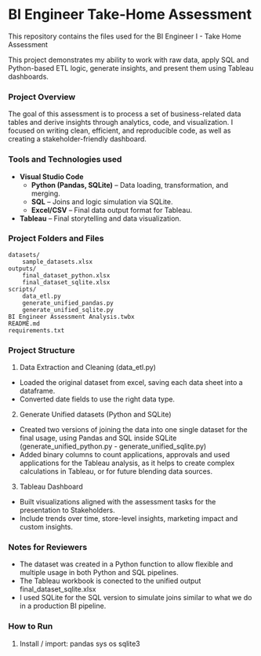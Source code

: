 # BI Engineer Take-Home Assessment
This repository contains the files used for the BI Engineer I - Take Home Assessment

This project demonstrates my ability to work with raw data, apply SQL and Python-based ETL logic, generate insights, and present them using Tableau dashboards.

### Project Overview
The goal of this assessment is to process a set of business-related data tables and derive insights through analytics, code, and visualization. I focused on writing clean, efficient, and reproducible code, as well as creating a stakeholder-friendly dashboard.

### Tools and Technologies used
- **Visual Studio Code** 
    - **Python (Pandas, SQLite)** – Data loading, transformation, and merging.
    - **SQL** – Joins and logic simulation via SQLite.
    - **Excel/CSV** – Final data output format for Tableau.
- **Tableau** – Final storytelling and data visualization.

### Project Folders and Files
    datasets/
        sample_datasets.xlsx
    outputs/
        final_dataset_python.xlsx
        final_dataset_sqlite.xlsx
    scripts/
        data_etl.py
        generate_unified_pandas.py
        generate_unified_sqlite.py
    BI Engineer Assessment Analysis.twbx
    README.md
    requirements.txt

### Project Structure

1. Data Extraction and Cleaning (data_etl.py)
- Loaded the original dataset from excel, saving each data sheet into a dataframe.
- Converted date fields to use the right data type.
2. Generate Unified datasets (Python and SQLite)
- Created two versions of joining the data into one single dataset for the final usage, using Pandas and SQL inside SQLite (generate_unified_python.py - generate_unified_sqlite.py)
- Added binary columns to count applications, approvals and used applications for the Tableau analysis, as it helps to create complex calculations in Tableau, or for future blending data sources.
3. Tableau Dashboard
- Built visualizations aligned with the assessment tasks for the presentation to Stakeholders.
- Include trends over time, store-level insights, marketing impact and custom insights.

### Notes for Reviewers
- The dataset was created in a Python function to allow flexible and multiple usage in both Python and SQL pipelines.
- The Tableau workbook is conected to the unified output final_dataset_sqlite.xlsx
- I used SQLite for the SQL version to simulate joins similar to what we do in a production BI pipeline.

### How to Run
1. Install / import:
    pandas
    sys
    os
    sqlite3
